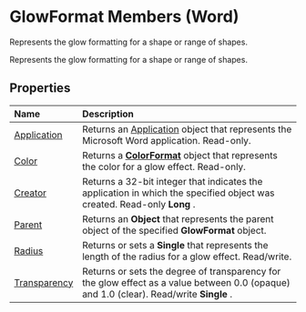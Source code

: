 
# GlowFormat Members (Word)
Represents the glow formatting for a shape or range of shapes.

Represents the glow formatting for a shape or range of shapes.


## Properties



|**Name**|**Description**|
|:-----|:-----|
|[Application](a0353eff-8227-5980-cbef-8fc34425fe70.md)|Returns an [Application](d1cf6f8f-4e88-bf01-93b4-90a83f79cb44.md) object that represents the Microsoft Word application. Read-only.|
|[Color](d51c9b3a-7e54-4c44-b8ab-9b2b3b79381c.md)|Returns a  **[ColorFormat](5f12793f-d847-ecf2-6cf6-39387f7f0b28.md)** object that represents the color for a glow effect. Read-only.|
|[Creator](37204a1d-2ac6-75fe-d843-1e91826e7ac1.md)|Returns a 32-bit integer that indicates the application in which the specified object was created. Read-only  **Long** .|
|[Parent](ef05f61a-467c-a2b6-e521-2ac60c3a33c2.md)|Returns an  **Object** that represents the parent object of the specified **GlowFormat** object.|
|[Radius](53607c8c-32a5-2a5e-5a81-371fdb128cc5.md)|Returns or sets a  **Single** that represents the length of the radius for a glow effect. Read/write.|
|[Transparency](199ef686-e858-8fd3-850b-32676ed98284.md)|Returns or sets the degree of transparency for the glow effect as a value between 0.0 (opaque) and 1.0 (clear). Read/write  **Single** .|
